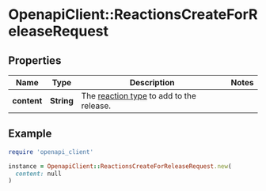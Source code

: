 # OpenapiClient::ReactionsCreateForReleaseRequest

## Properties

| Name | Type | Description | Notes |
| ---- | ---- | ----------- | ----- |
| **content** | **String** | The [reaction type](https://docs.github.com/rest/reactions/reactions#about-reactions) to add to the release. |  |

## Example

```ruby
require 'openapi_client'

instance = OpenapiClient::ReactionsCreateForReleaseRequest.new(
  content: null
)
```


